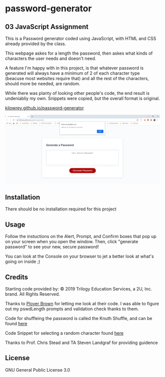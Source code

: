 # password-generator
## 03 JavaScript Assignment

This is a Password generator coded using JavaScript, with HTML and CSS already provided by the class.

This webpage askes for a length the password, then askes what kinds of characters the user needs and doesn't need.

A feature I'm happy with in this project, is that whatever password is generated will always have a minimum of 2 of each character type (beacuse most websites require that) and all the rest of the characters, should more be needed, are random.

While there was planty of looking other people's code, the end result is undeniabliy my own. Snippets were copied, but the overall format is original.

[kilowrey.github.io/password-generator](https://kilowrey.github.io/password-generator/)

![screenshot of the live page](./webpagepic.PNG "Example image of website")

## Installation

There should be no installation required for this project

## Usage

Follow the instuctions on the Alert, Prompt, and Confirm boxes that pop up on your screen when you open the window. Then, click "generate password" to see your new, secure password!

You can look at the Console on your browser to jet a better look at what's going on inside ;)

## Credits

Starting code provided by: © 2019 Trilogy Education Services, a 2U, Inc. brand. All Rights Reserved.

Thanks to [Plover Brown](https://github.com/rebgrasshopper) for letting me look at their code. I was able to figure out my pswdLength prompts and validation check thanks to them.

Code for shuffleing the password is called the Knuth Shuffle, and can be found [here](https://github.com/Daplie/knuth-shuffle)

Code Snippet for selecting a random character found [here](https://css-tricks.com/snippets/javascript/select-random-item-array/)

Thanks to Prof. Chris Stead and TA Steven Landgraf for providing guidence

## License

GNU General Public License 3.0